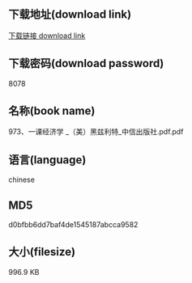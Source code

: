 ## 下载地址(download link)
[下载链接 download link](https://voluble-croquembouche-d321dc.netlify.app/?s=973%E3%80%81%E4%B8%80%E8%AF%BE%E7%BB%8F%E6%B5%8E%E5%AD%A6+_%EF%BC%88%E7%BE%8E%EF%BC%89%E9%BB%91%E5%85%B9%E5%88%A9%E7%89%B9_%E4%B8%AD%E4%BF%A1%E5%87%BA%E7%89%88%E7%A4%BE.pdf)

## 下载密码(download password)
8078

## 名称(book name)
973、一课经济学 _（美）黑兹利特_中信出版社.pdf.pdf

## 语言(language)
chinese

## MD5
d0bfbb6dd7baf4de1545187abcca9582

## 大小(filesize)
996.9 KB
